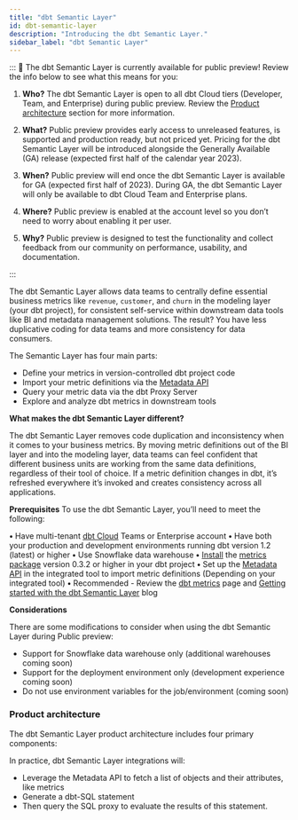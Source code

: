 ```yaml
---
title: "dbt Semantic Layer"
id: dbt-semantic-layer
description: "Introducing the dbt Semantic Layer."
sidebar_label: "dbt Semantic Layer"
---
```


::: 📌 The dbt Semantic Layer is currently available for public preview! Review the info below to see what this means for you:

1. **Who?** The dbt Semantic Layer is open to all dbt Cloud tiers (Developer, Team, and Enterprise) during public preview. Review the [Product architecture](url) section for more information.

2. **What?** Public preview provides early access to unreleased features, is supported and production ready, but not priced yet.  Pricing for the dbt Semantic Layer will be introduced alongside the Generally Available (GA) release (expected first half of the calendar year 2023). 

3. **When?** Public preview will end once the dbt Semantic Layer is available for GA (expected first half of 2023). During GA, the dbt Semantic Layer will only be available to dbt Cloud Team and Enterprise plans.

4. **Where?** Public preview is enabled at the account level so you don’t need to worry about enabling it per user.

5. **Why?** Public preview is designed to test the functionality and collect feedback from our community on performance, usability, and documentation.

:::

The dbt Semantic Layer allows data teams to centrally define essential business metrics like `revenue`, `customer`, and `churn` in the modeling layer (your dbt project), for consistent self-service within downstream data tools like BI and metadata management solutions. The result? You have less duplicative coding for data teams and more consistency for data consumers.

The Semantic Layer has four main parts:

- Define your metrics in version-controlled dbt project code
- Import your metric definitions via the [Metadata API](https://docs.getdbt.com/docs/dbt-cloud/dbt-cloud-api/metadata/metadata-querying)
- Query your metric data via the dbt Proxy Server
- Explore and analyze dbt metrics in downstream tools


<Lightbox src="/img/docs/dbt-cloud/semantic-layer/sl_architecture.png" title="dbt Semantic Layer architecture" />

**What makes the dbt Semantic Layer different?** 

The dbt Semantic Layer removes code duplication and inconsistency when it comes to your business metrics. By moving metric definitions out of the BI layer and into the modeling layer, data teams can feel confident that different business units are working from the same data definitions, regardless of their tool of choice. If a metric definition changes in dbt, it’s refreshed everywhere it’s invoked and creates consistency across all applications.

**Prerequisites** 
To use the dbt Semantic Layer, you’ll need to meet the following:

**•** Have multi-tenant [dbt Cloud](https://cloud.getdbt.com/) Teams or Enterprise account 
**•** Have both your production and development environments running dbt version 1.2 (latest) or higher
**•** Use Snowflake data warehouse 
**•** [Install](https://docs.getdbt.com/docs/building-a-dbt-project/package-management#how-do-i-add-a-package-to-my-project) the [metrics package](https://hub.getdbt.com/dbt-labs/metrics/latest/) version 0.3.2 or higher in your dbt project
**•** Set up the [Metadata API](https://docs.getdbt.com/docs/dbt-cloud/dbt-cloud-api/metadata/metadata-overview) in the integrated tool to import metric definitions (Depending on your integrated tool)
**•** Recommended - Review the [dbt metrics](https://docs.getdbt.com/docs/building-a-dbt-project/metrics) page and [Getting started with the dbt Semantic Layer](https://docs.getdbt.com/blog/getting-started-with-the-dbt-semantic-layer) blog

**Considerations**

There are some modifications to consider when using the dbt Semantic Layer during Public preview: 

- Support for Snowflake data warehouse only (additional warehouses coming soon)
- Support for the deployment environment only (development experience coming soon)
- Do not use environment variables for the job/environment (coming soon)

### Product architecture

The dbt Semantic Layer product architecture includes four primary components:

In practice, dbt Semantic Layer integrations will:

- Leverage the Metadata API to fetch a list of objects and their attributes, like metrics
- Generate a dbt-SQL statement
- Then query the SQL proxy to evaluate the results of this statement.
